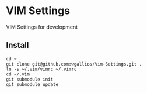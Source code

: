 <h1>VIM Settings</h1>

VIM Settings for development

<h2>Install</h2>

    cd ~
    git clone git@github.com:wgallios/Vim-Settings.git .
    ln -s ~/.vim/vimrc ~/.vimrc
    cd ~/.vim
    git submodule init
    git submodule update
